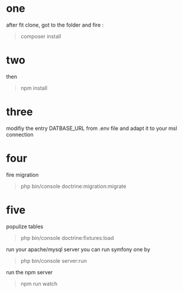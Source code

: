 # one
after fit clone, got to the folder and fire :
> composer install

# two
then
> npm install

# three
modifiy the entry DATBASE_URL from .env file and adapt it to your msl connection

# four
fire migration
> php bin/console doctrine:migration:migrate

# five
populize tables
> php bin/console doctrine:fixtures:load


run your apache/mysql server
you can run symfony one by
> php bin/console server:run

run the npm server
> npm run watch

